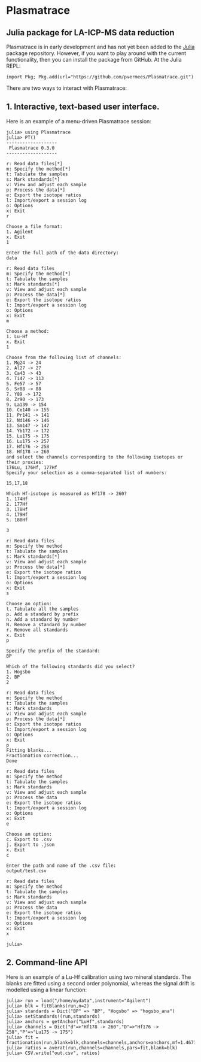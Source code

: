 # Plasmatrace

## Julia package for LA-ICP-MS data reduction

Plasmatrace is in early development and has not yet been added to
the [Julia](https://julialang.org/) package repository. However, if
you want to play around with the current functionality, then you can
install the package from GitHub. At the Julia REPL:

```
import Pkg; Pkg.add(url="https://github.com/pvermees/Plasmatrace.git")
```

There are two ways to interact with Plasmatrace:

## 1. Interactive, text-based user interface.

Here is an example of a menu-driven Plasmatrace session:

```
julia> using Plasmatrace
julia> PT()
-------------------
 Plasmatrace 0.3.0 
-------------------

r: Read data files[*]
m: Specify the method[*]
t: Tabulate the samples
s: Mark standards[*]
v: View and adjust each sample
p: Process the data[*]
e: Export the isotope ratios
l: Import/export a session log
o: Options
x: Exit
r

Choose a file format:
1. Agilent
x. Exit
1

Enter the full path of the data directory:
data

r: Read data files
m: Specify the method[*]
t: Tabulate the samples
s: Mark standards[*]
v: View and adjust each sample
p: Process the data[*]
e: Export the isotope ratios
l: Import/export a session log
o: Options
x: Exit
m

Choose a method:
1. Lu-Hf
x. Exit
1

Choose from the following list of channels:
1. Mg24 -> 24
2. Al27 -> 27
3. Ca43 -> 43
4. Ti47 -> 113
5. Fe57 -> 57
6. Sr88 -> 88
7. Y89 -> 172
8. Zr90 -> 173
9. La139 -> 154
10. Ce140 -> 155
11. Pr141 -> 141
12. Nd146 -> 146
13. Sm147 -> 147
14. Yb172 -> 172
15. Lu175 -> 175
16. Lu175 -> 257
17. Hf176 -> 258
18. Hf178 -> 260
and select the channels corresponding to the following isotopes or their proxies:
176Lu, 176Hf, 177Hf
Specify your selection as a comma-separated list of numbers:

15,17,18

Which Hf-isotope is measured as Hf178 -> 260?
1. 174Hf
2. 177Hf
3. 178Hf
4. 179Hf
5. 180Hf

3

r: Read data files
m: Specify the method
t: Tabulate the samples
s: Mark standards[*]
v: View and adjust each sample
p: Process the data[*]
e: Export the isotope ratios
l: Import/export a session log
o: Options
x: Exit
s

Choose an option:
t. Tabulate all the samples
p. Add a standard by prefix
n. Add a standard by number
N. Remove a standard by number
r. Remove all standards
x. Exit
p

Specify the prefix of the standard:
BP

Which of the following standards did you select?
1. Hogsbo
2. BP
2

r: Read data files
m: Specify the method
t: Tabulate the samples
s: Mark standards
v: View and adjust each sample
p: Process the data[*]
e: Export the isotope ratios
l: Import/export a session log
o: Options
x: Exit
p
Fitting blanks...
Fractionation correction...
Done

r: Read data files
m: Specify the method
t: Tabulate the samples
s: Mark standards
v: View and adjust each sample
p: Process the data
e: Export the isotope ratios
l: Import/export a session log
o: Options
x: Exit
e

Choose an option:
c. Export to .csv
j. Export to .json
x. Exit
c

Enter the path and name of the .csv file:
output/test.csv

r: Read data files
m: Specify the method
t: Tabulate the samples
s: Mark standards
v: View and adjust each sample
p: Process the data
e: Export the isotope ratios
l: Import/export a session log
o: Options
x: Exit
x

julia>
```

## 2. Command-line API

Here is an example of a Lu-Hf calibration using two mineral standards.
The blanks are fitted using a second order polynomial, whereas the
signal drift is modelled using a linear function:

```
julia> run = load("/home/mydata",instrument="Agilent")
julia> blk = fitBlanks(run,n=2)
julia> standards = Dict("BP" => "BP", "Hogsbo" => "hogsbo_ana")
julia> setStandards!(run,standards)
julia> anchors = getAnchor("LuHf",standards)
julia> channels = Dict("d"=>"Hf178 -> 260","D"=>"Hf176 -> 258","P"=>"Lu175 -> 175")
julia> fit = fractionation(run,blank=blk,channels=channels,anchors=anchors,mf=1.4671)
julia> ratios = averat(run,channels=channels,pars=fit,blank=blk)
julia> CSV.write("out.csv", ratios)
```